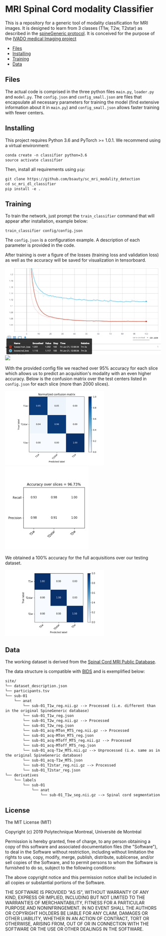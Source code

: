 # MRI Spinal Cord modality Classifier

This is a repository for a generic tool of modality classification for MRI images. It is designed to learn from 3 classes (T1w, T2w, T2star) as described in the [spineGeneric protocol](https://github.com/sct-pipeline/spine-generic).
It is conceived for the purpose of the [IVADO medical Imaging project](https://osf.io/jyp2z/)

- [Files](#files)
- [Installing](#installing)
- [Training](#training)
- [Data](#data)


## Files

The actual code is comprised in the three python files `main.py`, `loader.py` and `model.py`.
The `config.json` and `config_small.json` are files that encapsulate all necessary parameters for training the model (find extensive information about it in `main.py`) and `config_small.json` allows faster training with fewer centers.

## Installing

This project requires Python 3.6 and PyTorch >= 1.0.1. We recommend using a virtual environment:

~~~
conda create -n classifier python=3.6
source activate classifier
~~~

Then, install all requirements using `pip`:

```
git clone https://github.com/bsauty/sc_mri_modality_detection
cd sc_mri_dl_classifier
pip install -e .
```


## Training

To train the network, just prompt the `train_classifier` command that will appear after installation, example below:

```
train_classifier config/config.json
```

The `config.json` is a configuration example. A description of each parameter is provided in the code. 

After training is over a figure of the losses (training loss and validation loss) as well as the accuracy will be saved for visualization in tensorboard.

![](images/losses.png)
![](images/val.png)

With the provided config file we reached over 95% accuracy for each slice which allows us to predict an acquisition's modality with an even higher accuracy. Below is the confusion matrix over the test centers listed in  `config.json` for each slice (more than 2000 slices).

<img src="images/test_cm.png" width="320"> <img src="images/test_accuracy.png" width="270">

We obtained a 100% accuracy for the full acquisitions over our testing dataset.

<img src="images/acq-test_cm.png" width="320">


## Data

The working dataset is derived from the [Spinal Cord MRI Public Database](https://openneuro.org/datasets/ds001919). 

The data structure is compatible with [BIDS](http://bids.neuroimaging.io/) and is exemplified below:
~~~
site/
└── dataset_description.json
└── participants.tsv
└── sub-01
    └── anat
        └── sub-01_T1w_reg.nii.gz --> Processed (i.e. different than in the original SpineGeneric database)
        └── sub-01_T1w_reg.json
        └── sub-01_T2w_reg.nii.gz --> Processed
        └── sub-01_T2w_reg.json
        └── sub-01_acq-MTon_MTS_reg.nii.gz --> Processed
        └── sub-01_acq-MTon_MTS_reg.json
        └── sub-01_acq-MToff_MTS_reg.nii.gz --> Processed
        └── sub-01_acq-MToff_MTS_reg.json
        └── sub-01_acq-T1w_MTS.nii.gz --> Unprocessed (i.e. same as in the original SpineGeneric database)
        └── sub-01_acq-T1w_MTS.json
        └── sub-01_T2star_reg.nii.gz --> Processed
        └── sub-01_T2star_reg.json
└── derivatives
    └── labels
        └── sub-01
            └── anat
                └── sub-01_T1w_seg.nii.gz --> Spinal cord segmentation
~~~

## License

The MIT License (MIT)

Copyright (c) 2019 Polytechnique Montreal, Université de Montréal

Permission is hereby granted, free of charge, to any person obtaining a copy of this software and associated documentation files (the "Software"), to deal in the Software without restriction, including without limitation the rights to use, copy, modify, merge, publish, distribute, sublicense, and/or sell copies of the Software, and to permit persons to whom the Software is furnished to do so, subject to the following conditions:

The above copyright notice and this permission notice shall be included in all copies or substantial portions of the Software.

THE SOFTWARE IS PROVIDED "AS IS", WITHOUT WARRANTY OF ANY KIND, EXPRESS OR IMPLIED, INCLUDING BUT NOT LIMITED TO THE WARRANTIES OF MERCHANTABILITY, FITNESS FOR A PARTICULAR PURPOSE AND NONINFRINGEMENT. IN NO EVENT SHALL THE AUTHORS OR COPYRIGHT HOLDERS BE LIABLE FOR ANY CLAIM, DAMAGES OR OTHER LIABILITY, WHETHER IN AN ACTION OF CONTRACT, TORT OR OTHERWISE, ARISING FROM, OUT OF OR IN CONNECTION WITH THE SOFTWARE OR THE USE OR OTHER DEALINGS IN THE SOFTWARE.

